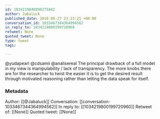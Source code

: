 ```yaml
---
id: 1034219848090275842
author: Jabaluck
published_date: 2018-08-27 23:23:21 +00:00
conversation_id: 1033467344364994562
in_reply_to: 1034219800199720960
retweet: None
quoted_tweet: None
type: tweet
tags:

---
```


@yudapearl @cdsamii @analisereal The principal drawback of a full model in my view is manipulability / lack of transparency. The more knobs there are for the researcher to twist the easier it is to get the desired result through motivated reasoning rather than letting the data speak for itself.

### Metadata

Author: [[@Jabaluck]]
Conversation: [[conversation-1033467344364994562]]
In reply to: [[1034219800199720960]]
Retweet of: [[None]]
Quoted tweet: [[None]]
